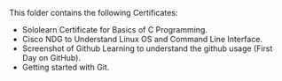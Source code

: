 This folder contains the following Certificates:

* Sololearn Certificate for Basics of C Programming.
* Cisco NDG to Understand Linux OS and Command Line Interface.
* Screenshot of Github Learning to understand the github usage (First Day on GitHub).
* Getting started with Git.
